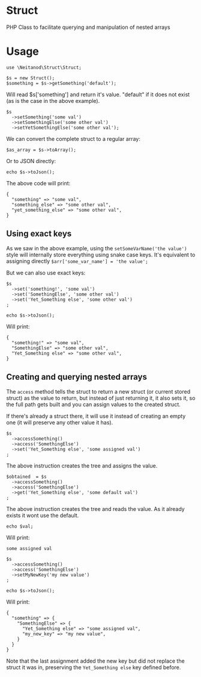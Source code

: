 Struct
======

PHP Class to facilitate querying and manipulation of nested arrays

Usage
=====

    use \Neitanod\Struct\Struct;

    $s = new Struct();
    $something = $s->getSomething('default');

Will read $s['something'] and return it's value.  "default" if it does not
exist (as is the case in the above example).

    $s
      ->setSomething('some val')
      ->setSomethingElse('some other val')
      ->setYetSomethingElse('some other val');

We can convert the complete struct to a regular array:

    $as_array = $s->toArray();

Or to JSON directly:

    echo $s->toJson();

The above code will print: 

    { 
      "something" => "some val",
      "something_else" => "some other val",
      "yet_something_else" => "some other val",
    }

Using exact keys
----------------

As we saw in the above example, using the `setSomeVarName('the value')` style
will internally store everything using snake case keys.   It's equivalent to
assigning directly `$arr['some_var_name'] = 'the value';`

But we can also use exact keys:

    $s
      ->set('something!', 'some val')
      ->set('SomethingElse', 'some other val')
      ->set('Yet_Something else', 'some other val')
    ;

    echo $s->toJson();

Will print: 

    { 
      "something!" => "some val",
      "SomethingElse" => "some other val",
      "Yet_Something else" => "some other val",
    }

Creating and querying nested arrays
-----------------------------------

The `access` method tells the struct to return a new struct (or current stored
struct) as the value to return, but instead of just returning it, it also sets
it, so the full path gets built and you can assign values to the created struct.

If there's already a struct there, it will use it instead of creating an
empty one (it will preserve any other value it has).

    $s
      ->accessSomething()
      ->access('SomethingElse')
      ->set('Yet_Something else', 'some assigned val')
    ;

The above instruction creates the tree and assigns the value.

    $obtained  = $s
      ->accessSomething()
      ->access('SomethingElse')
      ->get('Yet_Something else', 'some default val')
    ;

The above instruction creates the tree and reads the value.
As it already exists it wont use the default.

    echo $val;

Will print: 
    
    some assigned val

    $s
      ->accessSomething()
      ->access('SomethingElse')
      ->setMyNewKey('my new value')
    ;

    echo $s->toJson();

Will print: 

    { 
      "something" => {
        "SomethingElse" => {
          "Yet_Something else" => "some assigned val",
          "my_new_key" => "my new value",
        }
      }
    }

Note that the last assignment added the new key but did not replace the struct
it was in, preserving the `Yet_Something else` key defined before.


